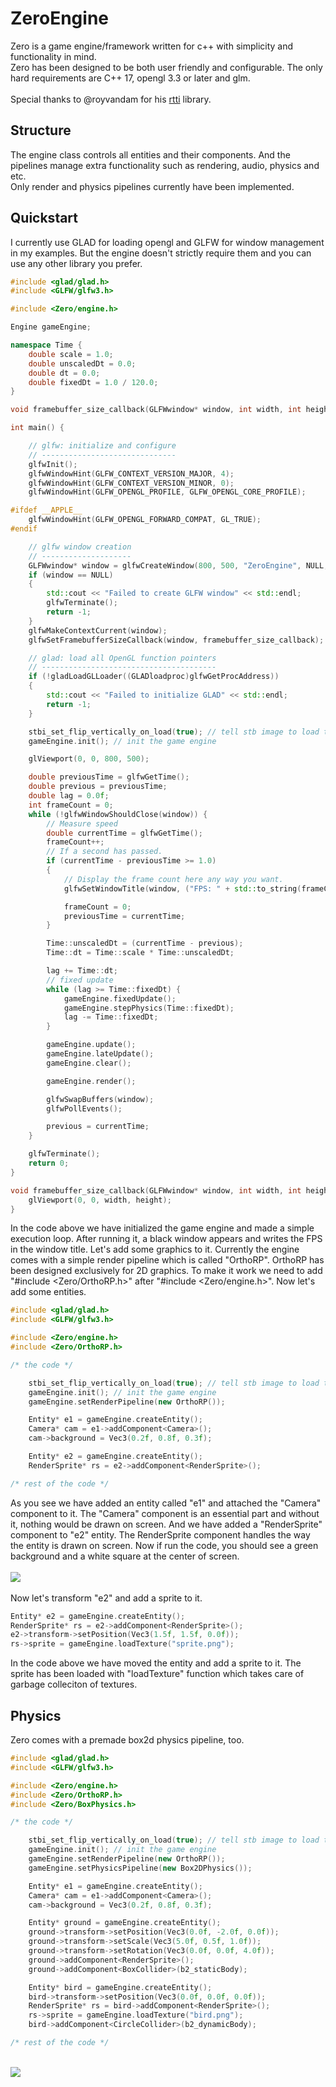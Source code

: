 # ZeroEngine
Zero is a game engine/framework written for c++ with simplicity and functionality in mind.<br />
Zero has been designed to be both user friendly and configurable. The only hard requirements are C++ 17, opengl 3.3 or later and glm.<br /><br />
Special thanks to @royvandam for his <a href="https://github.com/royvandam/rtti">rtti</a> library.

## Structure
The engine class controls all entities and their components. And the pipelines manage extra functionality such as rendering, audio, physics and etc.<br />
Only render and physics pipelines currently have been implemented.

## Quickstart
I currently use GLAD for loading opengl and GLFW for window management in my examples. But the engine doesn't strictly require them and you can use any other library you prefer.
```cpp
#include <glad/glad.h>
#include <GLFW/glfw3.h>

#include <Zero/engine.h>

Engine gameEngine;

namespace Time {
    double scale = 1.0;
    double unscaledDt = 0.0;
    double dt = 0.0;
    double fixedDt = 1.0 / 120.0;
}

void framebuffer_size_callback(GLFWwindow* window, int width, int height);

int main() {

    // glfw: initialize and configure
    // ------------------------------
    glfwInit();
    glfwWindowHint(GLFW_CONTEXT_VERSION_MAJOR, 4);
    glfwWindowHint(GLFW_CONTEXT_VERSION_MINOR, 0);
    glfwWindowHint(GLFW_OPENGL_PROFILE, GLFW_OPENGL_CORE_PROFILE);

#ifdef __APPLE__
    glfwWindowHint(GLFW_OPENGL_FORWARD_COMPAT, GL_TRUE);
#endif

    // glfw window creation
    // --------------------
    GLFWwindow* window = glfwCreateWindow(800, 500, "ZeroEngine", NULL, NULL);
    if (window == NULL)
    {
        std::cout << "Failed to create GLFW window" << std::endl;
        glfwTerminate();
        return -1;
    }
    glfwMakeContextCurrent(window);
    glfwSetFramebufferSizeCallback(window, framebuffer_size_callback);

    // glad: load all OpenGL function pointers
    // ---------------------------------------
    if (!gladLoadGLLoader((GLADloadproc)glfwGetProcAddress))
    {
        std::cout << "Failed to initialize GLAD" << std::endl;
        return -1;
    }

    stbi_set_flip_vertically_on_load(true); // tell stb image to load textures normally
    gameEngine.init(); // init the game engine

    glViewport(0, 0, 800, 500);

    double previousTime = glfwGetTime();
    double previous = previousTime;
    double lag = 0.0f;
    int frameCount = 0;
    while (!glfwWindowShouldClose(window)) {
        // Measure speed
        double currentTime = glfwGetTime();
        frameCount++;
        // If a second has passed.
        if (currentTime - previousTime >= 1.0)
        {
            // Display the frame count here any way you want.
            glfwSetWindowTitle(window, ("FPS: " + std::to_string(frameCount)).c_str());

            frameCount = 0;
            previousTime = currentTime;
        }

        Time::unscaledDt = (currentTime - previous);
        Time::dt = Time::scale * Time::unscaledDt;

        lag += Time::dt;
        // fixed update
        while (lag >= Time::fixedDt) {
            gameEngine.fixedUpdate();
            gameEngine.stepPhysics(Time::fixedDt);
            lag -= Time::fixedDt;
        }

        gameEngine.update();
        gameEngine.lateUpdate();
        gameEngine.clear();

        gameEngine.render();

        glfwSwapBuffers(window);
        glfwPollEvents();

        previous = currentTime;
    }

    glfwTerminate();
    return 0;
}

void framebuffer_size_callback(GLFWwindow* window, int width, int height) {
    glViewport(0, 0, width, height);
}
```
In the code above we have initialized the game engine and made a simple execution loop. After running it, a black window appears and writes the FPS in the window title. Let's add some graphics to it. Currently the engine comes with a simple render pipeline which is called "OrthoRP". OrthoRP has been designed exclusively for 2D graphics. To make it work we need to add "#include <Zero/OrthoRP.h>" after "#include <Zero/engine.h>". Now let's add some entities.
```cpp
#include <glad/glad.h>
#include <GLFW/glfw3.h>

#include <Zero/engine.h>
#include <Zero/OrthoRP.h>

/* the code */

    stbi_set_flip_vertically_on_load(true); // tell stb image to load textures normally
    gameEngine.init(); // init the game engine
    gameEngine.setRenderPipeline(new OrthoRP());

    Entity* e1 = gameEngine.createEntity();
    Camera* cam = e1->addComponent<Camera>();
    cam->background = Vec3(0.2f, 0.8f, 0.3f);

    Entity* e2 = gameEngine.createEntity();
    RenderSprite* rs = e2->addComponent<RenderSprite>();

/* rest of the code */
```
As you see we have added an entity called "e1" and attached the "Camera" component to it. The "Camera" component is an essential part and without it, nothing would be drawn on screen. And we have added a "RenderSprite" component to "e2" entity. The RenderSprite component handles the way the entity is drawn on screen. Now if run the code, you should see a green background and a white square at the center of screen.<br /><br />
<img src="screenshots/shot-1.png" /><br /><br />
Now let's transform "e2" and add a sprite to it.
```cpp
Entity* e2 = gameEngine.createEntity();
RenderSprite* rs = e2->addComponent<RenderSprite>();
e2->transform->setPosition(Vec3(1.5f, 1.5f, 0.0f));
rs->sprite = gameEngine.loadTexture("sprite.png");
```
In the code above we have moved the entity and add a sprite to it. The sprite has been loaded with "loadTexture" function which takes care of garbage colleciton of textures.

## Physics
Zero comes with a premade box2d physics pipeline, too.
```cpp
#include <glad/glad.h>
#include <GLFW/glfw3.h>

#include <Zero/engine.h>
#include <Zero/OrthoRP.h>
#include <Zero/BoxPhysics.h>

/* the code */

    stbi_set_flip_vertically_on_load(true); // tell stb image to load textures normally
    gameEngine.init(); // init the game engine
    gameEngine.setRenderPipeline(new OrthoRP());
    gameEngine.setPhysicsPipeline(new Box2DPhysics());

    Entity* e1 = gameEngine.createEntity();
    Camera* cam = e1->addComponent<Camera>();
    cam->background = Vec3(0.2f, 0.8f, 0.3f);

    Entity* ground = gameEngine.createEntity();
    ground->transform->setPosition(Vec3(0.0f, -2.0f, 0.0f));
    ground->transform->setScale(Vec3(5.0f, 0.5f, 1.0f));
    ground->transform->setRotation(Vec3(0.0f, 0.0f, 4.0f));
    ground->addComponent<RenderSprite>();
    ground->addComponent<BoxCollider>(b2_staticBody);

    Entity* bird = gameEngine.createEntity();
    bird->transform->setPosition(Vec3(0.0f, 0.0f, 0.0f));
    RenderSprite* rs = bird->addComponent<RenderSprite>();
    rs->sprite = gameEngine.loadTexture("bird.png");
    bird->addComponent<CircleCollider>(b2_dynamicBody);

/* rest of the code */
```
<br /><img src="screenshots/shot-2.png" /><br />

